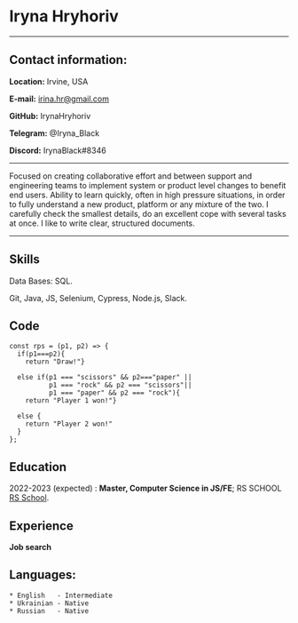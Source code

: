 Iryna Hryhoriv 
==============
---------------------     ---------------------

Contact information:
--------------------

**Location:**  Irvine, USA

**E-mail:**    irina.hr@gmail.com

**GitHub:**    IrynaHryhoriv

**Telegram:** @Iryna_Black

**Discord:**   IrynaBlack#8346

---------------------     ----------------------
Focused on creating collaborative effort and between support and engineering teams to implement system
or product level changes to benefit end users. Ability to learn quickly, often in high pressure situations, in
order to fully understand a new product, platform or any mixture of the two.
I carefully check the smallest details, do an excellent cope with several tasks at once. I like to write clear,
structured documents.
_____________________     ______________________
Skills
------
Data Bases: SQL.

Git, Java, JS, Selenium, Cypress, Node.js, Slack.

Code 
----
```
const rps = (p1, p2) => {
  if(p1===p2){
    return "Draw!"}
  
  else if(p1 === "scissors" && p2==="paper" ||
          p1 === "rock" && p2 === "scissors"|| 
          p1 === "paper" && p2 === "rock"){
    return "Player 1 won!"}
  
  else {
    return "Player 2 won!"
  }
};
```

Education
---------

2022-2023 (expected)
:   **Master, Computer Science in JS/FE**; RS SCHOOL [RS School](https://rs.school/).

Experience
----------
**Job search**

Languages:
----------
    * English   - Intermediate
    * Ukrainian - Native
    * Russian   - Native
